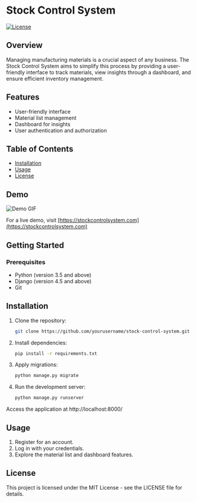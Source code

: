 # Stock Control System

[![License](https://img.shields.io/badge/license-MIT-blue.svg)](LICENSE)

## Overview
Managing manufacturing materials is a crucial aspect of any business. The Stock Control System aims to simplify this process by providing a user-friendly interface to track materials, view insights through a dashboard, and ensure efficient inventory management.
## Features

- User-friendly interface
- Material list management
- Dashboard for insights
- User authentication and authorization

## Table of Contents

- [Installation](#installation)
- [Usage](#usage)
- [License](#license)

## Demo

![Demo GIF](demo.gif)

For a live demo, visit [https://stockcontrolsystem.com](https://stockcontrolsystem.com)

## Getting Started

### Prerequisites

- Python (version 3.5 and above)
- Django (version 4.5 and above)
- Git

## Installation

1. Clone the repository:

   ```bash
   git clone https://github.com/yourusername/stock-control-system.git

2. Install dependencies:
   ```bash
   pip install -r requirements.txt

3. Apply migrations:
   ```bash
   python manage.py migrate

4. Run the development server:
   ```bash
   python manage.py runserver

Access the application at http://localhost:8000/

## Usage
1. Register for an account.
2. Log in with your credentials.
3. Explore the material list and dashboard features.

## License
This project is licensed under the MIT License - see the LICENSE file for details.